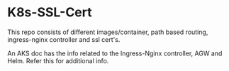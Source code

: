 # K8s-SSL-Cert
This repo consists of different images/container, path based routing, ingress-nginx controller and ssl cert's.


An AKS doc has the info related to the Ingress-Nginx controller, AGW and Helm. Refer this for additional info.
